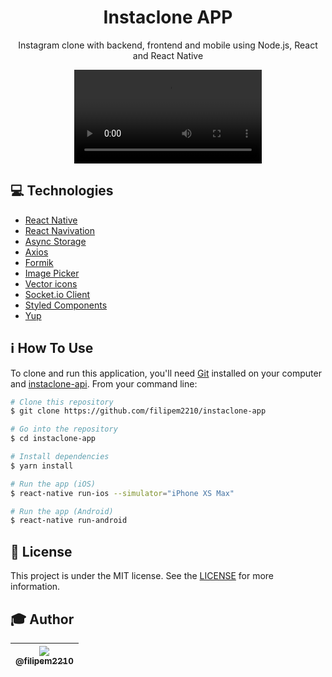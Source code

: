 <h1 align="center">Instaclone APP</h1>

<p align="center">Instagram clone with backend, frontend and mobile using Node.js, React and React Native</p>

<p align="center">
  <video src="./src/assets/instaclone.gif"></video>
</p>

## :computer: Technologies

* [React Native](https://reactnative.dev/)
* [React Navivation](https://www.npmjs.com/package/@react-navigation/native)
* [Async Storage](https://www.npmjs.com/package/@react-native-community/async-storage)
* [Axios](https://www.npmjs.com/package/axios)
* [Formik](https://www.npmjs.com/package/formik)
* [Image Picker](https://www.npmjs.com/package/react-native-image-picker)
* [Vector icons](https://www.npmjs.com/package/react-native-vector-icons)
* [Socket.io Client](https://www.npmjs.com/package/socket.io-client)
* [Styled Components](https://www.npmjs.com/package/styled-components)
* [Yup](https://www.npmjs.com/package/yup)

## :information_source: How To Use

To clone and run this application, you'll need [Git](https://git-scm.com) installed on your computer and  [instaclone-api](https://github.com/filipem2210/instaclone-api). From your command line:

```bash
# Clone this repository
$ git clone https://github.com/filipem2210/instaclone-app

# Go into the repository
$ cd instaclone-app

# Install dependencies
$ yarn install

# Run the app (iOS)
$ react-native run-ios --simulator="iPhone XS Max"

# Run the app (Android)
$ react-native run-android
```

## :memo: License

This project is under the MIT license. See the [LICENSE](https://github.com/filipem2210/instaclone-app/blob/master/LICENSE) for more information.

## :mortar_board: Author

| [<img src="https://avatars0.githubusercontent.com/u/47154367?s=115&u=193d66853bbf18dc0536b05ad10740931fa68642&v=4"><br><sub>@filipem2210</sub>](https://github.com/filipem2210) |
| :---: |
